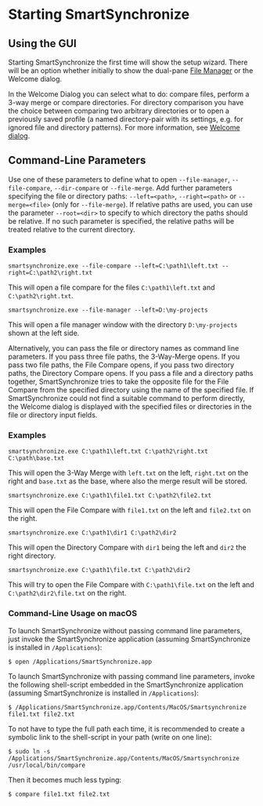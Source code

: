 # Starting SmartSynchronize

## Using the GUI

Starting SmartSynchronize the first time will show the setup wizard.
There will be an option whether initially to show the dual-pane [File Manager](File-manager.md) or the Welcome dialog.

In the Welcome Dialog you can select what to do: compare files, perform a 3-way merge or compare directories.
For directory comparison you have the choice between comparing two arbitrary directories or to open a previously saved profile (a named directory-pair with its settings, e.g. for ignored file and directory patterns).
For more information, see [Welcome dialog](Welcome-dialog.md).


## Command-Line Parameters

Use one of these parameters to define what to open `--file-manager`, `--file-compare`, `--dir-compare` or `--file-merge`.
Add further parameters specifying the file or directory paths: `--left=<path>`, `--right=<path>` or `--merge=<file>` (only for `--file-merge`).
If relative paths are used, you can use the parameter `--root=<dir>` to specify to which directory the paths should be relative.
If no such parameter is specified, the relative paths will be treated relative to the current directory.

### Examples

```
smartsynchronize.exe --file-compare --left=C:\path1\left.txt --right=C:\path2\right.txt
```
This will open a file compare for the files `C:\path1\left.txt` and `C:\path2\right.txt`.

```
smartsynchronize.exe --file-manager --left=D:\my-projects
```
This will open a file manager window with the directory `D:\my-projects` shown at the left side.

Alternatively, you can pass the file or directory names as command line parameters.
If you pass three file paths, the 3-Way-Merge opens.
If you pass two file paths, the File Compare opens, if you pass two directory paths, the Directory Compare opens.
If you pass a file and a directory paths together, SmartSynchronize tries to take the opposite file for the File Compare from the specified directory using the name of the specified file.
If SmartSynchronize could not find a suitable command to perform directly, the Welcome dialog is displayed with the specified files or directories in the file or directory input fields.

### Examples

```
smartsynchronize.exe C:\path1\left.txt C:\path2\right.txt C:\path\base.txt
```
This will open the 3-Way Merge with `left.txt` on the left, `right.txt` on the right and `base.txt` as the base, where also the merge result will be stored.

```
smartsynchronize.exe C:\path1\file1.txt C:\path2\file2.txt
```
This will open the File Compare with `file1.txt` on the left and `file2.txt` on the right.

```
smartsynchronize.exe C:\path1\dir1 C:\path2\dir2
```
This will open the Directory Compare with `dir1` being the left and `dir2` the right directory.

```
smartsynchronize.exe C:\path1\file.txt C:\path2\dir2
```
This will try to open the File Compare with `C:\path1\file.txt` on the left and `C:\path2\dir2\file.txt` on the right.

### Command-Line Usage on macOS

To launch SmartSynchronize <emphasize>without</emphasize> passing command line parameters, just invoke the SmartSynchronize application (assuming SmartSynchronize is installed in `/Applications`):

```
$ open /Applications/SmartSynchronize.app
```

To launch SmartSynchronize <emphasize>with</emphasize> passing command line parameters, invoke the following shell-script embedded in the SmartSynchronize application (assuming SmartSynchronize is installed in `/Applications`):

```
$ /Applications/SmartSynchronize.app/Contents/MacOS/Smartsynchronize file1.txt file2.txt
```

To not have to type the full path each time, it is recommended to create a symbolic link to the shell-script in your path (write on one line):

```
$ sudo ln -s /Applications/SmartSynchronize.app/Contents/MacOS/Smartsynchronize /usr/local/bin/compare
```

Then it becomes much less typing:

```
$ compare file1.txt file2.txt
```
